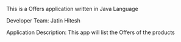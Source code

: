 This is a Offers application written in Java Language

Developer Team: 
Jatin
Hitesh

Application Description:
This app will list the Offers of the products
